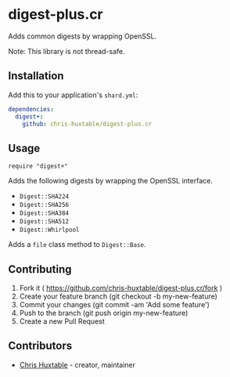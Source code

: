 # digest-plus.cr

Adds common digests by wrapping OpenSSL.

Note: This library is not thread-safe.


## Installation

Add this to your application's `shard.yml`:

```yaml
dependencies:
  digest+:
    github: chris-huxtable/digest-plus.cr
```


## Usage

```crystal
require "digest+"
```

Adds the following digests by wrapping the OpenSSL interface.

- `Digest::SHA224`
- `Digest::SHA256`
- `Digest::SHA384`
- `Digest::SHA512`
- `Digest::Whirlpool`

Adds a `file` class method to `Digest::Base`.


## Contributing

1. Fork it ( https://github.com/chris-huxtable/digest-plus.cr/fork )
2. Create your feature branch (git checkout -b my-new-feature)
3. Commit your changes (git commit -am 'Add some feature')
4. Push to the branch (git push origin my-new-feature)
5. Create a new Pull Request

## Contributors

- [Chris Huxtable](https://github.com/chris-huxtable) - creator, maintainer
